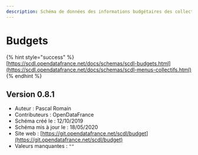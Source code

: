 ```yaml
---
description: Schéma de données des informations budgétaires des collectivités territoriales
---
```


# Budgets

{% hint style="success" %}
[https://scdl.opendatafrance.net/docs/schemas/scdl-budgets.html](https://scdl.opendatafrance.net/docs/schemas/scdl-menus-collectifs.html)
{% endhint %}

## Version 0.8.1 <a id="contexte"></a>

* Auteur : Pascal Romain
* Contributeurs : OpenDataFrance
* Schéma créé le : 12/10/2019
* Schéma mis à jour le : 18/05/2020
* Site web : [https://git.opendatafrance.net/scdl/budget](https://git.opendatafrance.net/scdl/budget)
* Valeurs manquantes : `""`



